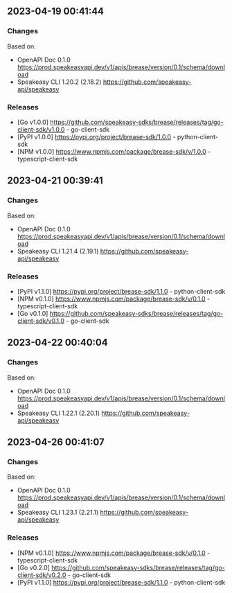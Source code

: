 

## 2023-04-19 00:41:44
### Changes
Based on:
- OpenAPI Doc 0.1.0 https://prod.speakeasyapi.dev/v1/apis/brease/version/0.1/schema/download
- Speakeasy CLI 1.20.2 (2.18.2) https://github.com/speakeasy-api/speakeasy
### Releases
- [Go v1.0.0] https://github.com/speakeasy-sdks/brease/releases/tag/go-client-sdk/v1.0.0 - go-client-sdk
- [PyPI v1.0.0] https://pypi.org/project/brease-sdk/1.0.0 - python-client-sdk
- [NPM v1.0.0] https://www.npmjs.com/package/brease-sdk/v/1.0.0 - typescript-client-sdk

## 2023-04-21 00:39:41
### Changes
Based on:
- OpenAPI Doc 0.1.0 https://prod.speakeasyapi.dev/v1/apis/brease/version/0.1/schema/download
- Speakeasy CLI 1.21.4 (2.19.1) https://github.com/speakeasy-api/speakeasy
### Releases
- [PyPI v1.1.0] https://pypi.org/project/brease-sdk/1.1.0 - python-client-sdk
- [NPM v0.1.0] https://www.npmjs.com/package/brease-sdk/v/0.1.0 - typescript-client-sdk
- [Go v0.1.0] https://github.com/speakeasy-sdks/brease/releases/tag/go-client-sdk/v0.1.0 - go-client-sdk

## 2023-04-22 00:40:04
### Changes
Based on:
- OpenAPI Doc 0.1.0 https://prod.speakeasyapi.dev/v1/apis/brease/version/0.1/schema/download
- Speakeasy CLI 1.22.1 (2.20.1) https://github.com/speakeasy-api/speakeasy

## 2023-04-26 00:41:07
### Changes
Based on:
- OpenAPI Doc 0.1.0 https://prod.speakeasyapi.dev/v1/apis/brease/version/0.1/schema/download
- Speakeasy CLI 1.23.1 (2.21.1) https://github.com/speakeasy-api/speakeasy
### Releases
- [NPM v0.1.0] https://www.npmjs.com/package/brease-sdk/v/0.1.0 - typescript-client-sdk
- [Go v0.2.0] https://github.com/speakeasy-sdks/brease/releases/tag/go-client-sdk/v0.2.0 - go-client-sdk
- [PyPI v1.1.0] https://pypi.org/project/brease-sdk/1.1.0 - python-client-sdk